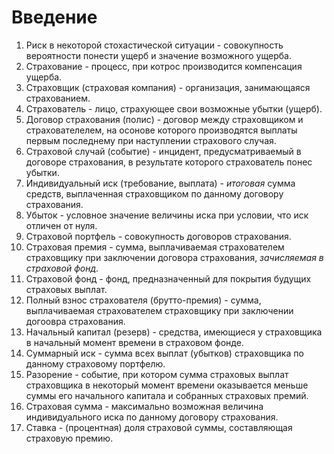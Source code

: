 # Введение

1. Риск в некоторой стохастической ситуации - совокупность вероятности понести ущерб и значение возможного ущерба. 
2. Страхование - процесс, при котрос производится компенсация ущерба.
3. Страховщик (страховая компания) - организация, занимающаяся страхованием.
4. Страхователь - лицо, страхующее свои возможные убытки (ущерб).
5. Договор страхования (полис) - договор между страховщиком и страхователелем, на осонове которого производятся выплаты первым последнему при наступлении страхового случая.
6. Страховой случай (событие) - инцидент, предусматриваемый в договоре страхования, в результате которого страхователь понес убытки.
7. Индивидуальный иск (требование, выплата) - *итоговая* сумма средств, выплаченная страховщиком по данному договору страхования.
8. Убыток - условное значение величины иска при условии, что иск отличен от нуля.
9. Страховой портфель - совокупность договоров страхования.
10. Страховая премия - сумма, выплачиваемая страхователем страховщику при заключении договора страхования, *зачисляемая в страховой фонд*.
11. Страховой фонд - фонд, предназначенный для покрытия будущих страховых выплат.
12. Полный взнос страхователя (брутто-премия) - сумма, выплачиваемая страхователем страховщику при заключении догоовра страхования.
13. Начальный капитал (резерв) - средства, имеющиеся у страховщика в начальный момент времени в страховом фонде.
14. Суммарный иск - сумма всех выплат (убытков) страховщика по данному страховому портфелю.
15. Разорение - событие, при котором сумма страховых выплат страховщика в некоторый момент времени оказывается меньше суммы его начального капитала и собранных страховых премий.
16. Страховая сумма - максимально возможная величина индивидуального иска по данному договору страхования.
17. Ставка - (процентная) доля страховой суммы, составляющая страховую премию.